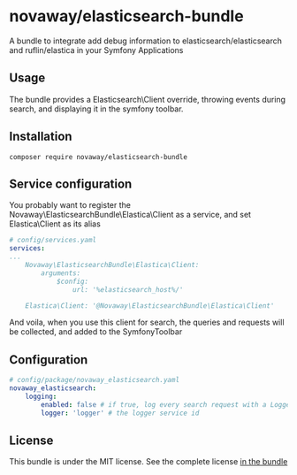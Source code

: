 # novaway/elasticsearch-bundle

A bundle to integrate add debug information to elasticsearch/elasticsearch and ruflin/elastica in your Symfony Applications

## Usage 

The bundle provides a Elasticsearch\Client override, throwing events during search, and displaying it in the symfony toolbar.

## Installation
```
composer require novaway/elasticsearch-bundle
```

## Service configuration

You probably want to register the Novaway\ElasticsearchBundle\Elastica\Client as a service, and set Elastica\Client as its alias 
```yml
# config/services.yaml
services:
...
    Novaway\ElasticsearchBundle\Elastica\Client:
        arguments:
            $config:
                url: '%elasticsearch_host%/'

    Elastica\Client: '@Novaway\ElasticsearchBundle\Elastica\Client'
```
And voila, when you use this client for search, the queries and requests will be collected, and added to the SymfonyToolbar


## Configuration


```yml
# config/package/novaway_elasticsearch.yaml
novaway_elasticsearch:
    logging:
        enabled: false # if true, log every search request with a LoggerInterface service
        logger: 'logger' # the logger service id
```


## License

This bundle is under the MIT license. See the complete license [in the bundle](https://github.com/novaway/elasticsearch-bundle/blob/master/LICENSE)
